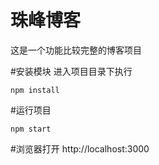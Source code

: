 # 珠峰博客
这是一个功能比较完整的博客项目

#安装模块
进入项目目录下执行
    
    npm install
    
#运行项目

    npm start
    
#浏览器打开
    http://localhost:3000
    
    
